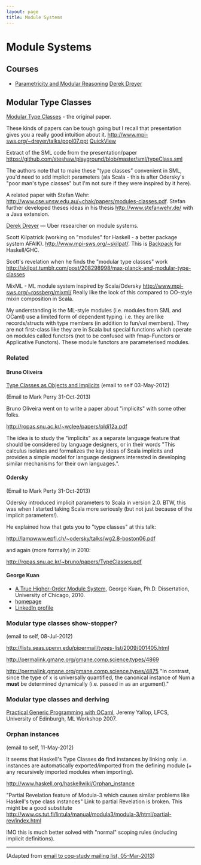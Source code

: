 ```yaml
---
layout: page
title: Module Systems
---
```


# Module Systems


## Courses

- [Parametricity and Modular Reasoning](https://wiki.mpi-sws.org/star/paramore) [Derek Dreyer](http://www.mpi-sws.org/~dreyer/)


## Modular Type Classes

[Modular Type
Classes](http://www.cse.unsw.edu.au/~chak/papers/DHC07.html) - the
original paper.

These kinds of papers can be tough going but I recall that presentation
gives you a really good intuition about it.
<http://www.mpi-sws.org/~dreyer/talks/popl07.ppt>
[QuickView](https://docs.google.com/viewer?a=v&q=cache:cx96awCp_lIJ:www.mpi-sws.org/~dreyer/talks/popl07.ppt+&hl=en&pid=bl&srcid=ADGEESg5e53hOkNZbmS0DeLJXGi53_bh1sP-L5LwI3TDc6E2EzXcwJ3DV-mbgFsi3TLY7sS2jgXJvaCl9nmma4pLJSBTnjPZEBiQIixaNwGxCOpzf_hWWbaMETVEVywbvWBw-ar62CLR&sig=AHIEtbQBIMONy2dxxecTju1aCnWiTcdn0A)

Extract of the SML code from the presentation/paper
<https://github.com/steshaw/playground/blob/master/sml/typeClass.sml>

The authors note that to make these "type classes" convenient in SML,
you'd need to add implicit parameters (ala Scala - this is after
Odersky's "poor man's type classes" but I'm not sure if they were
inspired by it here).

A related paper with Stefan Wehr:
<http://www.cse.unsw.edu.au/~chak/papers/modules-classes.pdf>. Stefan
further developed theses ideas in his thesis <http://www.stefanwehr.de/>
with a Java extension.

[Derek Dreyer](http://www.mpi-sws.org/~dreyer/) — Uber researcher on
module systems.

Scott Kilpatrick (working on "modules" for Haskell - a better package
system AFAIK). <http://www.mpi-sws.org/~skilpat/>. This is
[Backpack](http://plv.mpi-sws.org/backpack/) for Haskell/GHC.

Scott's revelation when he finds the "modular type classes" work
<http://skilpat.tumblr.com/post/208298998/max-planck-and-modular-type-classes>

MixML - ML module system inspired by Scala/Odersky
<http://www.mpi-sws.org/~rossberg/mixml/> Really like the look of this
compared to OO-style mixin composition in Scala.

My understanding is the ML-style modules (i.e. modules from SML and
OCaml) use a limited form of dependent typing. i.e. they are like
records/structs with type members (in addition to fun/val members). They
are not first-class like they are in Scala but special functions which
operate on modules called functors (not to be confused with
fmap-Functors or Applicative Functors). These module functors are
parameterised modules.

### Related

#### Bruno Oliveira

[Type Classes as Objects and
Implicits](http://ropas.snu.ac.kr/~bruno/papers/TypeClasses.pdf) (email
to self 03-May-2012)

(Email to Mark Perry 31-Oct-2013)

Bruno Oliveira went on to write a paper about "implicits" with some
other folks.

<http://ropas.snu.ac.kr/~wclee/papers/pldi12a.pdf>

The idea is to study the "implicits" as a separate language feature that
should be considered by language designers, or in their words "This
calculus isolates and formalizes the key ideas of Scala implicits and
provides a simple model for language designers interested in developing
similar mechanisms for their own languages.".

#### Odersky

(Email to Mark Perty 31-Oct-2013)

Odersky introduced implicit parameters to Scala in version 2.0. BTW,
this was when I started taking Scala more seriously (but not just
because of the implicit parameters!).

He explained how that gets you to "type classes" at this talk:

<http://lampwww.epfl.ch/~odersky/talks/wg2.8-boston06.pdf>

and again (more formally) in 2010:

<http://ropas.snu.ac.kr/~bruno/papers/TypeClasses.pdf>

#### George Kuan

-   [A True Higher-Order Module
    System](http://smlnj-gforge.cs.uchicago.edu/scm/viewvc.php/*checkout*/papers/hofsem/dissertation/kuan-dissertation.pdf?root=smlnj),
    George Kuan, Ph.D. Dissertation, University of Chicago, 2010.
-   [homepage](http://www.cs.hmc.edu/~gkuan/)
-   [LinkedIn
    profile](http://www.linkedin.com/pub/george-kuan/6/672/324)

### Modular type classes show-stopper?

(email to self, 08-Jul-2012)

<http://lists.seas.upenn.edu/pipermail/types-list/2009/001405.html>

<http://permalink.gmane.org/gmane.comp.science.types/4869>

<http://permalink.gmane.org/gmane.comp.science.types/4875> "In contrast,
since the type of x is universally quantified, the canonical instance of
Num a **must** be determined dynamically (i.e. passed in as an
argument)."

### Modular type classes and deriving

[Practical Generic Programming with
OCaml](http://research.microsoft.com/en-us/um/people/crusso/ml2007/slides/yallop-ml07.pdf),
Jeremy Yallop, LFCS, University of Edinburgh, ML Workshop 2007.

### Orphan instances

(email to self, 11-May-2012)

It seems that Haskell's Type Classes **do** find instances by linking
only. i.e. instances are automatically exported/imported from the
defining module (+ any recursively imported modules when importing).

<http://www.haskell.org/haskellwiki/Orphan_instance>

"Partial Revelation feature of Modula-3 which causes similar problems
like Haskell's type class instances" Link to partial Revelation is
broken. This might be a good substitute
<http://www.cs.tut.fi/lintula/manual/modula3/modula-3/html/partial-rev/index.html>

IMO this is much better solved with "normal" scoping rules (including
implicit definitions).

---
(Adapted from [email to coq-study mailing list, 05-Mar-2013](http://lists.bfpg.org/mailman/private/coq-study/2013-March/000129.html))
